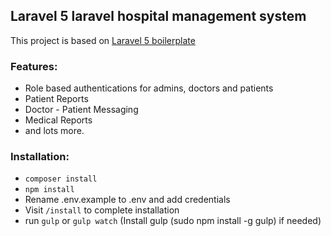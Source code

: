 ## Laravel 5 laravel hospital management system
This project is based on [Laravel 5 boilerplate](https://github.com/rappasoft/laravel-5-boilerplate)

### Features:

- Role based authentications for admins, doctors and patients 
- Patient Reports
- Doctor - Patient Messaging
- Medical Reports
- and lots more.

### Installation:

- `composer install`
- `npm install`
- Rename .env.example to .env and add credentials
- Visit ```/install``` to complete installation
- run `gulp` or `gulp watch` (Install gulp (sudo npm install -g gulp) if needed)
